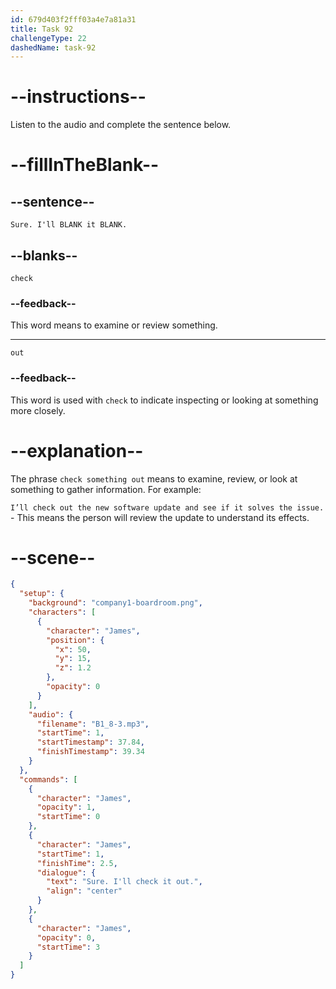 ```yaml
---
id: 679d403f2fff03a4e7a81a31
title: Task 92
challengeType: 22
dashedName: task-92
---
```


<!-- (Audio) James: Sure. I'll check it out. -->

# --instructions--

Listen to the audio and complete the sentence below.

# --fillInTheBlank--

## --sentence--

`Sure. I'll BLANK it BLANK.`

## --blanks--

`check`

### --feedback--

This word means to examine or review something.

---

`out`

### --feedback--

This word is used with `check` to indicate inspecting or looking at something more closely.

# --explanation--

The phrase `check something out` means to examine, review, or look at something to gather information. For example:

`I’ll check out the new software update and see if it solves the issue.` - This means the person will review the update to understand its effects.

# --scene--

```json
{
  "setup": {
    "background": "company1-boardroom.png",
    "characters": [
      {
        "character": "James",
        "position": {
          "x": 50,
          "y": 15,
          "z": 1.2
        },
        "opacity": 0
      }
    ],
    "audio": {
      "filename": "B1_8-3.mp3",
      "startTime": 1,
      "startTimestamp": 37.84,
      "finishTimestamp": 39.34
    }
  },
  "commands": [
    {
      "character": "James",
      "opacity": 1,
      "startTime": 0
    },
    {
      "character": "James",
      "startTime": 1,
      "finishTime": 2.5,
      "dialogue": {
        "text": "Sure. I'll check it out.",
        "align": "center"
      }
    },
    {
      "character": "James",
      "opacity": 0,
      "startTime": 3
    }
  ]
}
```
